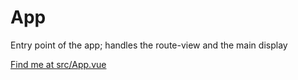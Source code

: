 # App

Entry point of the app; handles the route-view and the main display

[Find me at src/App.vue](https://github.com/FAIRsharing/fairsharing.github.io/tree/documentation/src/App.vue)
